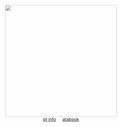 <div align="center"> 

<img height="360" src="https://file.garden/Zoh6AmUPgG7Qjqjt/github/isthisreal.png"><br>
[pt info](https://rentry.co/grantville)⠀⠀[atabook](https://oliver.atabook.org/)<br>
